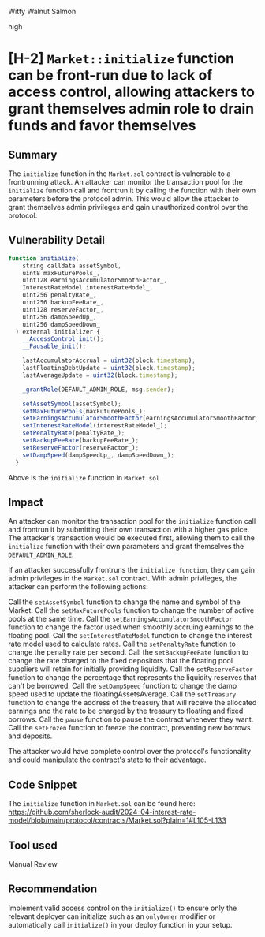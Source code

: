 Witty Walnut Salmon

high

# [H-2] `Market::initialize` function can be front-run due to lack of access control, allowing attackers to grant themselves admin role to drain funds and favor themselves

## Summary

The `initialize` function in the `Market.sol` contract is vulnerable to a frontrunning attack. An attacker can monitor the transaction pool for the `initialize` function call and frontrun it by calling the function with their own parameters before the protocol admin. This would allow the attacker to grant themselves admin privileges and gain unauthorized control over the protocol.

## Vulnerability Detail
```javascript
function initialize(
    string calldata assetSymbol,
    uint8 maxFuturePools_,
    uint128 earningsAccumulatorSmoothFactor_,
    InterestRateModel interestRateModel_,
    uint256 penaltyRate_,
    uint256 backupFeeRate_,
    uint128 reserveFactor_,
    uint256 dampSpeedUp_,
    uint256 dampSpeedDown_
  ) external initializer {
    __AccessControl_init();
    __Pausable_init();

    lastAccumulatorAccrual = uint32(block.timestamp);
    lastFloatingDebtUpdate = uint32(block.timestamp);
    lastAverageUpdate = uint32(block.timestamp);

    _grantRole(DEFAULT_ADMIN_ROLE, msg.sender);

    setAssetSymbol(assetSymbol);
    setMaxFuturePools(maxFuturePools_);
    setEarningsAccumulatorSmoothFactor(earningsAccumulatorSmoothFactor_);
    setInterestRateModel(interestRateModel_);
    setPenaltyRate(penaltyRate_);
    setBackupFeeRate(backupFeeRate_);
    setReserveFactor(reserveFactor_);
    setDampSpeed(dampSpeedUp_, dampSpeedDown_);
  }
```
Above is the `initialize` function in `Market.sol`

## Impact

An attacker can monitor the transaction pool for the `initialize` function call and frontrun it by submitting their own transaction with a higher gas price. The attacker's transaction would be executed first, allowing them to call the `initialize`  function with their own parameters and grant themselves the `DEFAULT_ADMIN_ROLE`.

If an attacker successfully frontruns the `initialize function`, they can gain admin privileges in the `Market.sol` contract. With admin privileges, the attacker can perform the following actions:

Call the `setAssetSymbol` function to change the name and symbol of the Market.
Call the `setMaxFuturePools` function to change the number of active pools at the same time.
Call the `setEarningsAccumulatorSmoothFactor` function to change the factor used when smoothly accruing earnings to the floating pool.
Call the `setInterestRateModel` function to change the interest rate model used to calculate rates.
Call the `setPenaltyRate` function to change the penalty rate per second.
Call the `setBackupFeeRate` function to change the rate charged to the fixed depositors that the floating pool suppliers will retain for initially providing liquidity.
Call the `setReserveFactor` function to change the percentage that represents the liquidity reserves that can't be borrowed.
Call the `setDampSpeed` function to change the damp speed used to update the floatingAssetsAverage.
Call the `setTreasury` function to change the address of the treasury that will receive the allocated earnings and the rate to be charged by the treasury to floating and fixed borrows.
Call the `pause` function to pause the contract whenever they want.
Call the `setFrozen` function to freeze the contract, preventing new borrows and deposits.

The attacker would have complete control over the protocol's functionality and could manipulate the contract's state to their advantage.

## Code Snippet

The `initialize` function in `Market.sol` can be found here:
https://github.com/sherlock-audit/2024-04-interest-rate-model/blob/main/protocol/contracts/Market.sol?plain=1#L105-L133

## Tool used

Manual Review

## Recommendation
Implement valid access control on the `initialize()` to ensure only the relevant deployer can initialize such as an `onlyOwner` modifier or automatically call `initialize()` in your deploy function in your setup.
